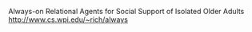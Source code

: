 Always-on Relational Agents for
Social Support of Isolated Older Adults
http://www.cs.wpi.edu/~rich/always
